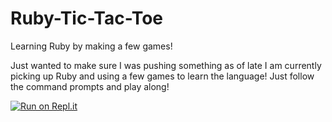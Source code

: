 # Ruby-Tic-Tac-Toe
Learning Ruby by making a few games!

Just wanted to make sure I was pushing something as of late
I am currently picking up Ruby and using a few games to learn the language!
Just follow the command prompts and play along!

[![Run on Repl.it](https://repl.it/badge/github/MMathew93/Ruby-Tic-Tac-Toe)](https://replit.com/@MathewMcKinney/Ruby-Tic-Tac-Toe?v=1)
